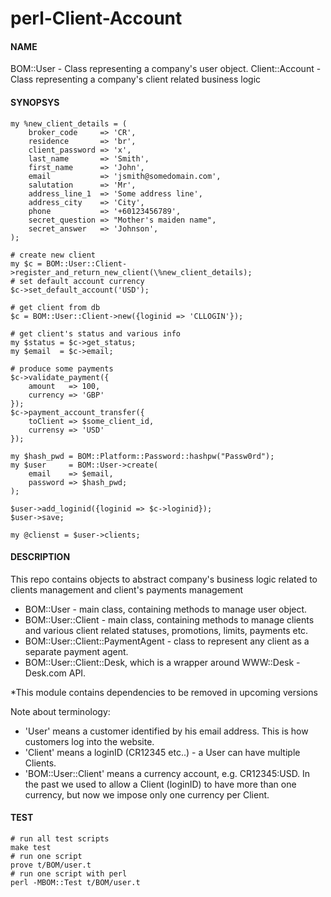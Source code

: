 # perl-Client-Account

#### NAME
BOM::User - Class representing a company's user object.
Client::Account - Class representing a company's client related business logic

#### SYNOPSYS
```
my %new_client_details = (
    broker_code     => 'CR',
    residence       => 'br',
    client_password => 'x',
    last_name       => 'Smith',
    first_name      => 'John',
    email           => 'jsmith@somedomain.com',
    salutation      => 'Mr',
    address_line_1  => 'Some address line',
    address_city    => 'City',
    phone           => '+60123456789',
    secret_question => "Mother's maiden name",
    secret_answer   => 'Johnson',
);

# create new client
my $c = BOM::User::Client->register_and_return_new_client(\%new_client_details);
# set default account currency
$c->set_default_account('USD');

# get client from db
$c = BOM::User::Client->new({loginid => 'CLLOGIN'});

# get client's status and various info
my $status = $c->get_status;
my $email  = $c->email;

# produce some payments
$c->validate_payment({
    amount   => 100,
    currency => 'GBP'
});
$c->payment_account_transfer({
    toClient => $some_client_id,
    currensy => 'USD'
});

my $hash_pwd = BOM::Platform::Password::hashpw("Passw0rd");
my $user     = BOM::User->create(
    email    => $email,
    password => $hash_pwd;
);

$user->add_loginid({loginid => $c->loginid});
$user->save;

my @clienst = $user->clients;

```
#### DESCRIPTION

This repo contains objects to abstract company's business logic related to clients management and client's payments management

* BOM::User - main class, containing methods to manage user object.
* BOM::User::Client - main class, containing methods to manage clients and various client related statuses, promotions, limits, payments etc. 
* BOM::User::Client::PaymentAgent - class to represent any client as a separate payment agent.
* BOM::User::Client::Desk, which is a wrapper around WWW::Desk - Desk.com API.

*This module contains dependencies to be removed in upcoming versions

Note about terminology:

* 'User' means a customer identified by his email address. This is how customers log into the website.
* 'Client' means a loginID (CR12345 etc..) - a User can have multiple Clients.
* 'BOM::User::Client' means a currency account, e.g. CR12345:USD. In the past we used to allow a Client (loginID) to have more than one currency, but now we impose only one currency per Client.

#### TEST
    # run all test scripts
    make test
    # run one script
    prove t/BOM/user.t
    # run one script with perl
    perl -MBOM::Test t/BOM/user.t
